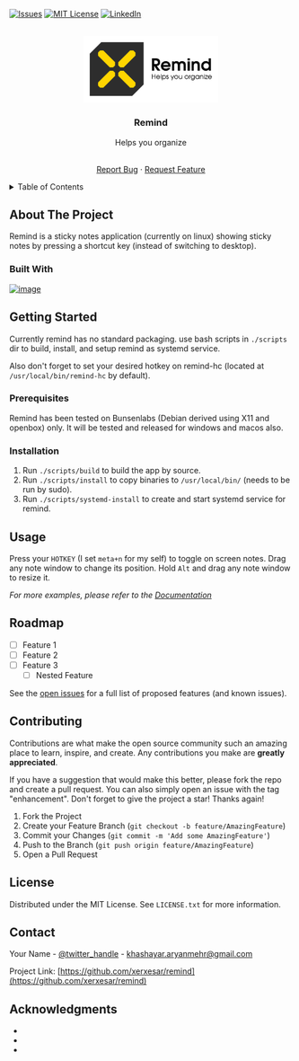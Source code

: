 <!-- Improved compatibility of back to top link: See: https://github.com/othneildrew/Best-README-Template/pull/73 -->
<a name="readme-top"></a>
<!--
*** Thanks for checking out the Best-README-Template. If you have a suggestion
*** that would make this better, please fork the repo and create a pull request
*** or simply open an issue with the tag "enhancement".
*** Don't forget to give the project a star!
*** Thanks again! Now go create something AMAZING! :D
-->



<!-- PROJECT SHIELDS -->
<!--
*** I'm using markdown "reference style" links for readability.
*** Reference links are enclosed in brackets [ ] instead of parentheses ( ).
*** See the bottom of this document for the declaration of the reference variables
*** for contributors-url, forks-url, etc. This is an optional, concise syntax you may use.
*** https://www.markdownguide.org/basic-syntax/#reference-style-links
-->
<!-- [![Contributors][contributors-shield]][contributors-url]
[![Forks][forks-shield]][forks-url]
[![Stargazers][stars-shield]][stars-url] -->
[![Issues][issues-shield]][issues-url]
[![MIT License][license-shield]][license-url]
[![LinkedIn][linkedin-shield]][linkedin-url]



<!-- PROJECT LOGO -->
<br />
<div align="center">
  <a href="https://github.com/xerxesar/remind">
    <img src="images/remind-logo.svg" alt="Logo" width="240">
  </a>

<h3 align="center">Remind</h3><p>Helps you organize</p>
  <p align="center">
<!--     <br /> -->
<!--     <a href="https://github.com/xerxesar/remind"><strong>Explore the docs »</strong></a> -->
<!--     <br /> -->
    <br />
<!--     <a href="https://github.com/xerxesar/remind">View Demo</a>
    · -->
    <a href="https://github.com/xerxesar/remind/issues">Report Bug</a>
    ·
    <a href="https://github.com/xerxesar/remind/issues">Request Feature</a>
  </p>
</div>



<!-- TABLE OF CONTENTS -->
<details>
  <summary>Table of Contents</summary>
  <ol>
    <li>
      <a href="#about-the-project">About The Project</a>
      <ul>
        <li><a href="#built-with">Built With Rust</a></li>
      </ul>
    </li>
    <li>
      <a href="#getting-started">Getting Started</a>
      <ul>
        <li><a href="#prerequisites">Prerequisites</a></li>
        <li><a href="#installation">Installation</a></li>
      </ul>
    </li>
    <li><a href="#usage">Usage</a></li>
    <li><a href="#roadmap">Roadmap</a></li>
    <li><a href="#contributing">Contributing</a></li>
    <li><a href="#license">License</a></li>
    <li><a href="#contact">Contact</a></li>
    <li><a href="#acknowledgments">Acknowledgments</a></li>
  </ol>
</details>



<!-- ABOUT THE PROJECT -->
## About The Project

Remind is a sticky notes application (currently on linux) showing sticky notes by pressing a shortcut key (instead of switching to desktop).




### Built With

[![image][Rust-logo-url]][Rust-url]





<!-- GETTING STARTED -->
## Getting Started

Currently remind has no standard packaging. use bash scripts in `./scripts` dir to build, install, and setup remind as systemd service.

Also don't forget to set your desired hotkey on remind-hc (located at `/usr/local/bin/remind-hc` by default).

### Prerequisites

Remind has been tested on Bunsenlabs (Debian derived using X11 and openbox) only.
It will be tested and released for windows and macos also.

### Installation

1. Run `./scripts/build` to build the app by source.
2. Run `./scripts/install` to copy binaries to `/usr/local/bin/` (needs to be run by sudo).
3. Run `./scripts/systemd-install` to create and start systemd service for remind.





<!-- USAGE EXAMPLES -->
## Usage

Press your `HOTKEY` (I set `meta+n` for my self) to toggle on screen notes.
Drag any note window to change its position.
Hold `Alt` and drag any note window to resize it.

_For more examples, please refer to the [Documentation](https://example.com)_





<!-- ROADMAP -->
## Roadmap

- [ ] Feature 1
- [ ] Feature 2
- [ ] Feature 3
    - [ ] Nested Feature

See the [open issues](https://github.com/xerxesar/remind/issues) for a full list of proposed features (and known issues).





<!-- CONTRIBUTING -->
## Contributing

Contributions are what make the open source community such an amazing place to learn, inspire, and create. Any contributions you make are **greatly appreciated**.

If you have a suggestion that would make this better, please fork the repo and create a pull request. You can also simply open an issue with the tag "enhancement".
Don't forget to give the project a star! Thanks again!

1. Fork the Project
2. Create your Feature Branch (`git checkout -b feature/AmazingFeature`)
3. Commit your Changes (`git commit -m 'Add some AmazingFeature'`)
4. Push to the Branch (`git push origin feature/AmazingFeature`)
5. Open a Pull Request





<!-- LICENSE -->
## License

Distributed under the MIT License. See `LICENSE.txt` for more information.





<!-- CONTACT -->
## Contact

Your Name - [@twitter_handle](https://twitter.com/twitter_handle) - khashayar.aryanmehr@gmail.com

Project Link: [https://github.com/xerxesar/remind](https://github.com/xerxesar/remind)





<!-- ACKNOWLEDGMENTS -->
## Acknowledgments

* []()
* []()
* []()





<!-- MARKDOWN LINKS & IMAGES -->
<!-- https://www.markdownguide.org/basic-syntax/#reference-style-links -->
[contributors-shield]: https://img.shields.io/github/contributors/xerxesar/remind.svg?style=for-the-badge
[contributors-url]: https://github.com/xerxesar/remind/graphs/contributors
[forks-shield]: https://img.shields.io/github/forks/xerxesar/remind.svg?style=for-the-badge
[forks-url]: https://github.com/xerxesar/remind/network/members
[stars-shield]: https://img.shields.io/github/stars/xerxesar/remind.svg?style=for-the-badge
[stars-url]: https://github.com/xerxesar/remind/stargazers
[issues-shield]: https://img.shields.io/github/issues/xerxesar/remind.svg?style=for-the-badge
[issues-url]: https://github.com/xerxesar/remind/issues
[license-shield]: https://img.shields.io/github/license/xerxesar/remind.svg?style=for-the-badge
[license-url]: https://github.com/xerxesar/remind/blob/master/LICENSE.txt
[linkedin-shield]: https://img.shields.io/badge/-LinkedIn-black.svg?style=for-the-badge&logo=linkedin&colorB=555
[linkedin-url]: https://linkedin.com/in/xerxesar
[product-screenshot]: images/screenshot.png
[Next.js]: https://img.shields.io/badge/next.js-000000?style=for-the-badge&logo=nextdotjs&logoColor=white
[Next-url]: https://nextjs.org/
[React.js]: https://img.shields.io/badge/React-20232A?style=for-the-badge&logo=react&logoColor=61DAFB
[React-url]: https://reactjs.org/
[Rust-url]: https://rust-lang.org/
[Rust-logo-url]: https://img.shields.io/badge/Rust-000000?style=for-the-badge&logo=rust&logoColor=white
[Vue.js]: https://img.shields.io/badge/Vue.js-35495E?style=for-the-badge&logo=vuedotjs&logoColor=4FC08D
[Vue-url]: https://vuejs.org/
[Angular.io]: https://img.shields.io/badge/Angular-DD0031?style=for-the-badge&logo=angular&logoColor=white
[Angular-url]: https://angular.io/
[Svelte.dev]: https://img.shields.io/badge/Svelte-4A4A55?style=for-the-badge&logo=svelte&logoColor=FF3E00
[Svelte-url]: https://svelte.dev/
[Laravel.com]: https://img.shields.io/badge/Laravel-FF2D20?style=for-the-badge&logo=laravel&logoColor=white
[Laravel-url]: https://laravel.com
[Bootstrap.com]: https://img.shields.io/badge/Bootstrap-563D7C?style=for-the-badge&logo=bootstrap&logoColor=white
[Bootstrap-url]: https://getbootstrap.com
[JQuery.com]: https://img.shields.io/badge/jQuery-0769AD?style=for-the-badge&logo=jquery&logoColor=white
[JQuery-url]: https://jquery.com 
